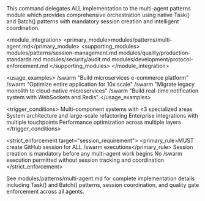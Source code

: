 <command purpose="Multi-agent orchestration for complex systems with automatic session management">
  
  <delegation target="modules/patterns/multi-agent.md">
    This command delegates ALL implementation to the multi-agent patterns module which provides comprehensive orchestration using native Task() and Batch() patterns with mandatory session creation and intelligent coordination.
  </delegation>
  
  <module_integration>
    <primary_module>modules/patterns/multi-agent.md</primary_module>
    <supporting_modules>
      <module>modules/patterns/session-management.md</module>
      <module>modules/quality/production-standards.md</module>
      <module>modules/security/audit.md</module>
      <module>modules/development/protocol-enforcement.md</module>
    </supporting_modules>
  </module_integration>
  
  <usage_examples>
    <example type="basic">/swarm "Build microservices e-commerce platform"</example>
    <example type="performance">/swarm "Optimize entire application for 10x scale"</example>
    <example type="migration">/swarm "Migrate legacy monolith to cloud-native microservices"</example>
    <example type="integration">/swarm "Build real-time notification system with WebSockets and Redis"</example>
  </usage_examples>
  
  <trigger_conditions>
    <condition type="complexity">Multi-component systems with ≥3 specialized areas</condition>
    <condition type="architecture">System architecture and large-scale refactoring</condition>
    <condition type="enterprise">Enterprise integrations with multiple touchpoints</condition>
    <condition type="optimization">Performance optimization across multiple layers</condition>
  </trigger_conditions>
  
  <strict_enforcement target="session_requirement">
    <primary_rule>MUST create GitHub session for ALL /swarm executions</primary_rule>
    <verification>Session creation is mandatory before any multi-agent work begins</verification>
    <consequence>No /swarm execution permitted without session tracking and coordination</consequence>
  </strict_enforcement>
  
  <reference>
    See modules/patterns/multi-agent.md for complete implementation details including Task() and Batch() patterns, session coordination, and quality gate enforcement across all agents.
  </reference>
  
</command>
